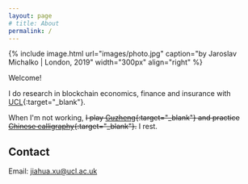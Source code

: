 ```yaml
---
layout: page
# title: About
permalink: /
---
```


{% include image.html url="images/photo.jpg" caption="by Jaroslav Michalko | London, 2019" width="300px" align="right" %}

Welcome!

I do research in blockchain economics, finance and insurance with [UCL](https://www.ucl.ac.uk/){:target="_blank"}.

When I'm not working, ~~I play [Guzheng](https://en.wikipedia.org/wiki/Guzheng){:target="_blank"} and practice [Chinese calligraphy](https://en.wikipedia.org/wiki/Chinese_calligraphy){:target="_blank"}.~~ I rest.


## Contact

Email: [jiahua.xu@ucl.ac.uk]

[jiahua.xu@ucl.ac.uk]: mailto:jiahua.xu@ucl.ac.uk
